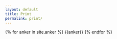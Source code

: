 ```yaml
---
layout: default
title: Print
permalink: print/
---
```






{% for anker in site.anker %}
{{anker}}
{% endfor %}
